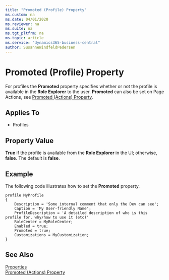 ```yaml
---
title: "Promoted (Profile) Property"
ms.custom: na
ms.date: 04/01/2020
ms.reviewer: na
ms.suite: na
ms.tgt_pltfrm: na
ms.topic: article
ms.service: "dynamics365-business-central"
author: SusanneWindfeldPedersen
---
```


# Promoted (Profile) Property
For profiles the **Promoted** property specifies whether or not the profile is available in the **Role Explorer** to the user. **Promoted** can also be set on Page Actions, see [Promoted (Actions) Property](devenv-promoted-action-property.md).
  
## Applies To  
  
- Profiles
  
## Property Value  
**True** if the profile is available from the **Role Explorer** in the UI; otherwise, **false**. The default is **false**.  

## Example
The following code illustrates how to set the **Promoted** property.
 
```
profile MyProfile
{ 
    Description = 'Some internal comment that only the Dev can see'; 
    Caption = 'My User-friendly Name'; 
    ProfileDescription = 'A detailed description of who is this profile for, why/how to use it (etc)' 
    RoleCenter = MyRoleCenter; 
    Enabled = true; 
    Promoted = true; 
    Customizations = MyCustomization;
} 
```

## See Also  

[Properties](devenv-properties.md)  
[Promoted (Actions) Property](devenv-promoted-action-property.md) 